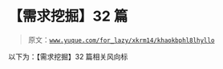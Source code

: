 # 【需求挖掘】32 篇

> 原文：[`www.yuque.com/for_lazy/xkrm14/khaokbphl8lhyllo`](https://www.yuque.com/for_lazy/xkrm14/khaokbphl8lhyllo)

以下为：【需求挖掘】32 篇相关风向标






